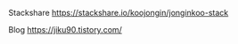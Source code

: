 Stackshare
https://stackshare.io/koojongin/jonginkoo-stack

Blog
https://jiku90.tistory.com/

<!---
koojongin/koojongin is a ✨ special ✨ repository because its `README.md` (this file) appears on your GitHub profile.
You can click the Preview link to take a look at your changes.
--->
